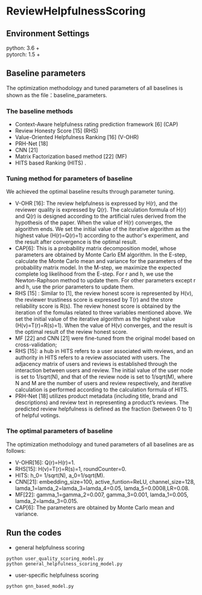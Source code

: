 # ReviewHelpfulnessScoring  

## Environment Settings  
python: 3.6 +  
pytorch: 1.5 +  


## Baseline parameters
The optimization methodology and tuned parameters of all baselines is shown as the file：baseline_parameters.
### The baseline methods
* Context-Aware helpfulness rating prediction framework [6] (CAP) 
* Review Honesty Score [15] (RHS)   
* Value-Oriented Helpfulness Ranking [16] (V-OHR) 
* PRH-Net [18]
* CNN [21] 
* Matrix Factorization based method [22] (MF) 
 * HITS based Ranking (HITS) . 

### Tuning method for parameters of baseline
We achieved the optimal baseline results through parameter tuning.   
* V-OHR [16]: The review helpfulness is expressed by H(r), and the reviewer quality is expressed by Q(r). The calculation formula of H(r) and Q(r) is designed according to the artificial rules derived from the hypothesis of the paper. When the value of H(r) converges, the algorithm ends. We set the initial value of the iterative algorithm as the highest value (H(r)=Q(r)=1) according to the author's experiment, and the result after convergence is the optimal result.  
* CAP[6]: This is a probability matrix decomposition model, whose parameters are obtained by Monte Carlo EM algorithm. In the E-step, calculate the Monte Carlo mean and variance for the parameters of the probability matrix model. In the M-step, we maximize the expected complete log likelihood from the E-step. For r and h, we use the Newton-Raphson method to update them. For other parameters except r and h, use the prior parameters to update them.
* RHS [15] : Similar to [1], the review honest score is represented by H(v), the reviewer trustiness score is expressed by T(r) and the store reliability score is R(s). The review honest score is obtained by the iteration of the fomulas related to three variables mentioned above. We set the initial value of the iterative algorithm as the highest value (H(v)=T(r)=R(s)=1). When the value of H(v) converges, and the result is the optimal result of the review honest score.
* MF [22] and CNN [21] were fine-tuned from the original model based on cross-validation;
* RHS [15]: a hub in HITS refers to a user associated with reviews, and an authority in HITS refers to a review associated with users. The adjacency matrix of users and reviews is established through the interaction between users and review. The initial value of the user node is set to 1/sqrt(N), and that of the review node is set to 1/sqrt(M), where N and M are the number of users and review respectively, and iterative calculation is performed according to the calculation formula of HITS.
* PRH-Net [18] utilizes product metadata (including title, brand and descriptions) and review text in representing a product’s reviews. The predicted review helpfulness is defined as the fraction (between 0 to 1) of helpful votings.

### The optimal parameters of baseline
The optimization methodology and tuned parameters of all baselines are as follows:  
* V-OHR[16]: Q(r)=H(r)=1.  
* RHS[15]: H(v)=T(r)=R(s)=1, roundCounter=0.  
* HITS: h_0= 1/sqrt(N), a_0=1/sqrt(M).  
* CNN[21]: embedding_size=100, active_funtion=ReLU, channel_size=128, lamda_1=lamda_2=lamda_3=lamda_4=0.05, lamda_5=0.0008,LR=0.08.  
* MF[22]: gamma_1=gamma_2=0.007, gamma_3=0.001, lamda_1=0.005, lamda_2=lamda_3=0.015.  
* CAP[6]: The parameters are obtained by Monte Carlo mean and variance.  

## Run the codes
* general helpfulness scoring
```
python user_quality_scoring_model.py
python general_helpfulness_scoring_model.py
```
* user-specific helpfulness scoring
```
python gnn_based_model.py
```

